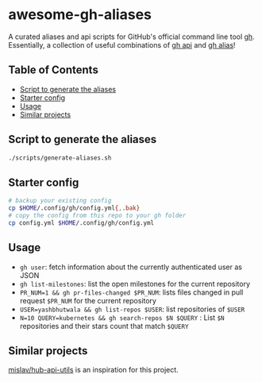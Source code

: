 <!-- omit in toc -->
# awesome-gh-aliases

A curated aliases and api scripts for GitHub's official command line tool [gh](https://github.com/cli/cli).  Essentially, a collection of useful combinations of [gh api](https://cli.github.com/manual/gh_api) and [gh alias](https://cli.github.com/manual/gh_alias)!

<!-- omit in toc -->
## Table of Contents

- [Script to generate the aliases](#script-to-generate-the-aliases)
- [Starter config](#starter-config)
- [Usage](#usage)
- [Similar projects](#similar-projects)

## Script to generate the aliases

```bash
./scripts/generate-aliases.sh
```

## Starter config

```bash
# backup your existing config
cp $HOME/.config/gh/config.yml{,.bak}
# copy the config from this repo to your gh folder
cp config.yml $HOME/.config/gh/config.yml
```

## Usage

- `gh user`: fetch information about the currently authenticated user as JSON
- `gh list-milestones`: list the open milestones for the current repository
- `PR_NUM=1 && gh pr-files-changed $PR_NUM`: lists files changed in pull request `$PR_NUM` for the current repository
- `USER=yashbhutwala && gh list-repos $USER`: list repositories of `$USER`
- `N=10 QUERY=kubernetes && gh search-repos $N $QUERY` : List `$N` repositories and their stars count that match `$QUERY`

## Similar projects

[mislav/hub-api-utils](https://github.com/mislav/hub-api-utils) is an inspiration for this project.
